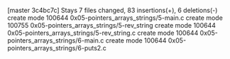 [master 3c4bc7c] Stays
 7 files changed, 83 insertions(+), 6 deletions(-)
 create mode 100644 0x05-pointers_arrays_strings/5-main.c
 create mode 100755 0x05-pointers_arrays_strings/5-rev_string
 create mode 100644 0x05-pointers_arrays_strings/5-rev_string.c
 create mode 100644 0x05-pointers_arrays_strings/6-main.c
 create mode 100644 0x05-pointers_arrays_strings/6-puts2.c
